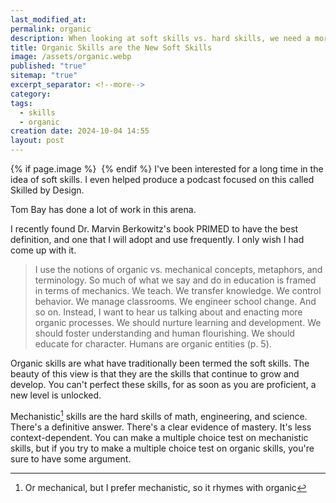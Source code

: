 ```yaml
---
last_modified_at: 
permalink: organic
description: When looking at soft skills vs. hard skills, we need a more clear framework. I adopt the framework of organic and mechanistic skills.
title: Organic Skills are the New Soft Skills
image: /assets/organic.webp
published: "true"
sitemap: "true"
excerpt_separator: <!--more-->
category: 
tags:
  - skills
  - organic
creation date: 2024-10-04 14:55
layout: post
---
```



{% if page.image %} <img src="{{ page.image }}" alt=""> {% endif %}
I've been interested for a long time in the idea of soft skills. I even helped produce a podcast focused on this called Skilled by Design. 

Tom Bay has done a lot of work in this arena. 

I recently found Dr. Marvin Berkowitz's book PRIMED to have the best definition, and one that I will adopt and use frequently. I only wish I had come up with it. 

>  I use the notions of organic vs. mechanical concepts, metaphors, and terminology. So much of what we say and do in education is framed in terms of mechanics. We teach. We transfer knowledge. We control behavior. We manage classrooms. We engineer school change. And so on. Instead, I want to hear us talking about and enacting more organic processes. We should nurture learning and development. We should foster understanding and human flourishing. We should educate for character. Humans are organic entities (p. 5).

Organic skills are what have traditionally been termed the soft skills. The beauty of this view is that they are the skills that continue to grow and develop. You can't perfect these skills, for as soon as you are proficient, a new level is unlocked. 

Mechanistic[^1] skills are the hard skills of math, engineering, and science. There's a definitive answer. There's a clear evidence of mastery. It's less context-dependent. You can make a multiple choice test on mechanistic skills, but if you try to make a multiple choice test on organic skills, you're sure to have some argument. 

[^1]: Or mechanical, but I prefer mechanistic, so it rhymes with organic